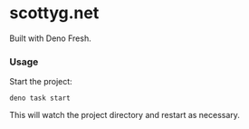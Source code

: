 # scottyg.net

Built with Deno Fresh.

### Usage

Start the project:

```
deno task start
```

This will watch the project directory and restart as necessary.
